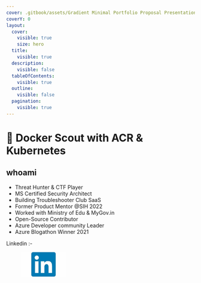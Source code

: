 ```yaml
---
cover: .gitbook/assets/Gradient Minimal Portfolio Proposal Presentation.png
coverY: 0
layout:
  cover:
    visible: true
    size: hero
  title:
    visible: true
  description:
    visible: false
  tableOfContents:
    visible: true
  outline:
    visible: false
  pagination:
    visible: true
---
```


# 🐳 Docker Scout with ACR & Kubernetes

## whoami

* Threat Hunter & CTF Player
* MS Certified Security Architect
* Building Troubleshooter Club SaaS
* Former Product Mentor @SIH 2022
* Worked with Ministry of Edu & MyGov.in
* Open-Source Contributor
* Azure Developer community Leader
* Azure Blogathon Winner 2021

Linkedin :-&#x20;

<div align="left">

<figure><img src=".gitbook/assets/image.png" alt="" width="119"><figcaption></figcaption></figure>

</div>

